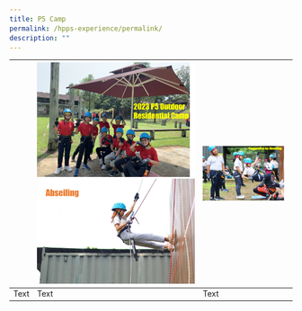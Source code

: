 ```yaml
---
title: P5 Camp
permalink: /hpps-experience/permalink/
description: ""
---
```



|  |![](/images/P5Camp/opening.jpg) ![](/images/P5Camp/abseiling%201.JPG) | ![](/images/P5Camp/abseiling%202.jpg) |
| -------- | -------- | -------- |
| Text     | Text     | Text     |

